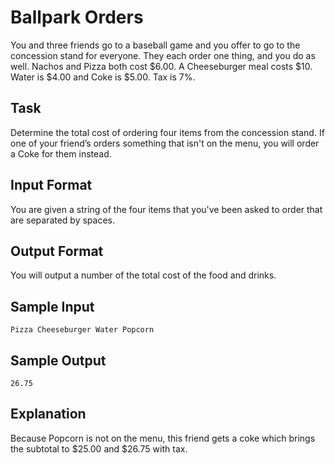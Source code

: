 # Ballpark Orders

You and three friends go to a baseball game and you offer to go to the concession stand for everyone. They each order one thing, and you do as well. Nachos and Pizza both cost $6.00. A Cheeseburger meal costs $10. Water is $4.00 and Coke is $5.00. Tax is 7%.

## Task

Determine the total cost of ordering four items from the concession stand. If one of your friend’s orders something that isn't on the menu, you will order a Coke for them instead.

## Input Format

You are given a string of the four items that you've been asked to order that are separated by spaces.

## Output Format

You will output a number of the total cost of the food and drinks.

## Sample Input

```=
Pizza Cheeseburger Water Popcorn
```

## Sample Output

```=
26.75
```

## Explanation

Because Popcorn is not on the menu, this friend gets a coke which brings the subtotal to $25.00 and $26.75 with tax.
